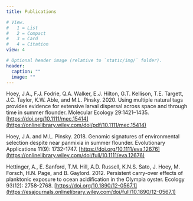 ```yaml
---
title: Publications

# View.
#   1 = List
#   2 = Compact
#   3 = Card
#   4 = Citation
view: 4

# Optional header image (relative to `static/img/` folder).
header:
  caption: ""
  image: ""
---
```


Hoey, J.A., F.J. Fodrie, Q.A. Walker, E.J. Hilton, G.T. Kellison, T.E. Targett, J.C. Taylor, K.W. Able, and M.L. Pinsky. 2020. Using multiple natural tags provides evidence for extensive larval dispersal across space and through time in summer flounder. Molecular Ecology 29:1421–1435. [https://doi.org/10.1111/mec.15414](https://onlinelibrary.wiley.com/doi/pdf/10.1111/mec.15414)

Hoey, J.A. and M.L. Pinsky. 2018. Genomic signatures of environmental selection despite near panmixia in summer flounder. Evolutionary Applications 11(9): 1732-1747. [https://doi.org/10.1111/eva.12676](https://onlinelibrary.wiley.com/doi/full/10.1111/eva.12676)

Hettinger, A., E. Sanford, T.M. Hill, A.D. Russell, K.N.S. Sato, J. Hoey, M. Forsch, H.N. Page, and B. Gaylord. 2012. Persistent carry-over effects of planktonic exposure to ocean acidification in the Olympia oyster. Ecology 93(12): 2758-2768. [https://doi.org/10.1890/12-0567.1](https://esajournals.onlinelibrary.wiley.com/doi/full/10.1890/12-0567.1)
